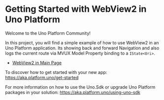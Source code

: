 # Getting Started with WebView2 in Uno Platform

Welcome to the Uno Platform Community!

In this project, you will find a simple example of how to use WebView2 in an Uno Platform application. Its showing back and forward Navigation and also logs the current route via MVUX Model Property binding to a `IState<Uri>`.

- [WebView2 in Main Page](./Presentation/MainPage.xaml)

To discover how to get started with your new app: https://aka.platform.uno/get-started

For more information on how to use the Uno.Sdk or upgrade Uno Platform packages in your solution: https://aka.platform.uno/using-uno-sdk
